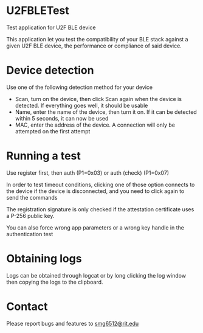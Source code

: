 # U2FBLETest 
Test application for U2F BLE device 

This application let you test the compatibility of your BLE stack against a given U2F BLE device, the performance or compliance of said device.

Device detection
=================

Use one of the following detection method for your device

  * Scan, turn on the device, then click Scan again when the device is detected. If everything goes well, it should be usable
  * Name, enter the name of the device, then turn it on. If it can be detected within 5 seconds, it can now be used
  * MAC, enter the address of the device. A connection will only be attempted on the first attempt  

Running a test
===============

Use register first, then auth (P1=0x03) or auth (check) (P1=0x07)

In order to test timeout conditions, clicking one of those option connects to the device if the device is disconnected, and you need to click again to send the commands

The registration signature is only checked if the attestation certificate uses a P-256 public key.

You can also force wrong app parameters or a wrong key handle in the authentication test

Obtaining logs
==============

Logs can be obtained through logcat or by long clicking the log window then copying the logs to the clipboard. 

Contact
=======

Please report bugs and features to smg6512@rit.edu

